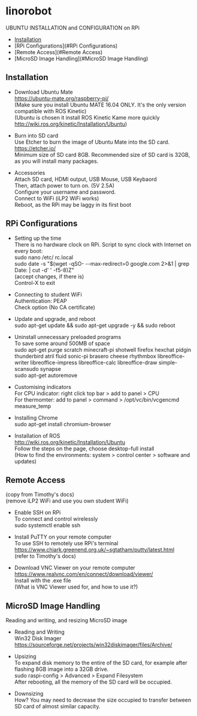 # linorobot
UBUNTU INSTALLATION and CONFIGURATION on RPi

* [Installation](#Installtion)
* [RPi Configurations](#RPi Configurations)
* [Remote Access](#Remote Access)
* [MicroSD Image Handling](#MicroSD Image Handling)


## Installation

* Download Ubuntu Mate <br />
https://ubuntu-mate.org/raspberry-pi/ <br />
(Make sure you install Ubuntu MATE 16.04 ONLY. It's the only version compatible with ROS Kinetic) <br />
(Ubuntu is chosen it install ROS Kinetic Kame more quickly <br />
http://wiki.ros.org/kinetic/Installation/Ubuntu)

* Burn into SD card <br />
Use Etcher to burn the image of Ubuntu Mate into the SD card. <br />
https://etcher.io/ <br />
Minimum size of SD card 8GB. Recommended size of SD card is 32GB, as you will install many packages.

* Accessories <br />
Attach SD card, HDMI output, USB Mouse, USB Keybaord <br />
Then, attach power to turn on. (5V 2.5A) <br />
Configure your username and password. <br />
Connect to WiFi (iLP2 WiFi works) <br />
Reboot, as the RPi may be laggy in its first boot <br />

## RPi Configurations

* Setting up the time <br />
There is no hardware clock on RPi. Script to sync clock with Internet on every boot: <br />
sudo nano /etc/ rc.local <br />
sudo date -s "$(wget -qSO- --max-redirect=0 google.com 2>&1 | grep Date: | cut -d' ' -f5-8)Z" <br />
(accept changes, if there is) <br />
Control-X to exit
 
* Connecting to student WiFi <br />
Authentication: PEAP <br />
Check option (No CA certificate)

* Update and upgrade, and reboot <br />
sudo apt-get update && sudo apt-get upgrade -y && sudo reboot

* Uninstall unnecessary preloaded programs <br />
To save some around 500MB of space <br />
sudo apt-get purge scratch minecraft-pi shotwell firefox hexchat pidgin thunderbird atril fluid sonic-pi brasero cheese rhythmbox libreoffice-writer libreoffice-impress libreoffice-calc libreoffice-draw simple-scansudo synapse <br />
sudo apt-get autoremove

* Customising indicators <br />
For CPU indicator: right click top bar > add to panel > CPU <br />
For thermomter: add to panel > command > /opt/vc/bin/vcgencmd measure_temp

* Installing Chrome <br />
sudo apt-get install chromium-browser

* Installation of ROS <br />
http://wiki.ros.org/kinetic/Installation/Ubuntu  <br />
Follow the steps on the page, choose desktop-full install  <br />
(How to find the environments: system > control center > software and updates)

## Remote Access 
(copy from Timothy's docs) <br />
(remove iLP2 WiFi and use you own student WiFi)

* Enable SSH on RPi <br />
To connect and control wirelessly <br />
sudo systemctl enable ssh

* Install PuTTY on your remote computer <br />
To use SSH to remotely use RPi's terminal
https://www.chiark.greenend.org.uk/~sgtatham/putty/latest.html <br />
(refer to Timothy's docs)

* Download VNC Viewer on your remote computer https://www.realvnc.com/en/connect/download/viewer/ <br />
Install with the .exe file <br />
(What is VNC Viewer used for, and how to use it?)

## MicroSD Image Handling
Reading and writing, and resizing MicroSD image

* Reading and Writing  <br />
Win32 Disk Imager  <br /> 
https://sourceforge.net/projects/win32diskimager/files/Archive/

* Upsizing <br />
To expand disk memory to the entire of the SD card, for example after flashing 8GB image into a 32GB drive. <br />
sudo raspi-config > Advanced > Expand Filesystem <br />
After rebooting, all the memory of the SD card will be occupied.

* Downsizing <br />
How? You may need to decrease the size occupied to transfer between SD card of almost similar capacity.

